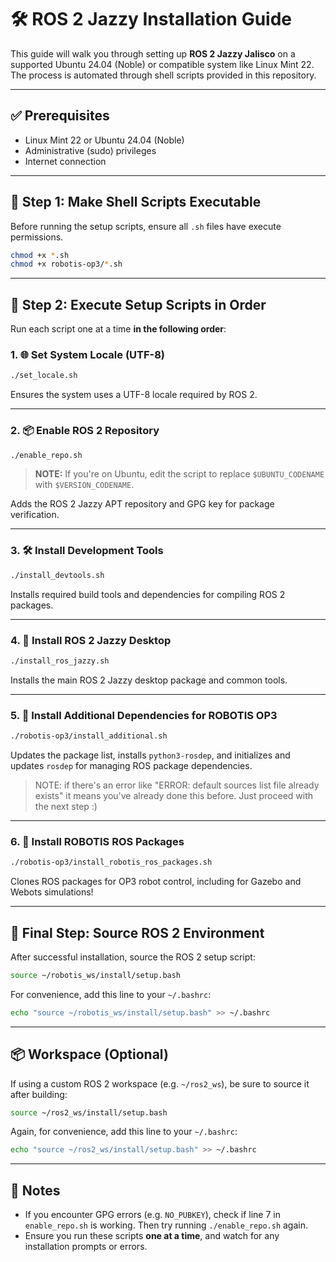 # 🛠️ ROS 2 Jazzy Installation Guide

This guide will walk you through setting up **ROS 2 Jazzy Jalisco** on a supported Ubuntu 24.04 (Noble) or compatible system like Linux Mint 22.  
The process is automated through shell scripts provided in this repository.

---

## ✅ Prerequisites

- Linux Mint 22 or Ubuntu 24.04 (Noble)
- Administrative (sudo) privileges
- Internet connection

---

## 🚧 Step 1: Make Shell Scripts Executable

Before running the setup scripts, ensure all `.sh` files have execute permissions.

```bash
chmod +x *.sh
chmod +x robotis-op3/*.sh
````

---

## 🚀 Step 2: Execute Setup Scripts in Order

Run each script one at a time **in the following order**:

### 1. 🌐 Set System Locale (UTF-8)

```bash
./set_locale.sh
```

Ensures the system uses a UTF-8 locale required by ROS 2.

---

### 2. 📦 Enable ROS 2 Repository

```bash
./enable_repo.sh
```
> **NOTE:** If you're on Ubuntu, edit the script to replace `$UBUNTU_CODENAME` with `$VERSION_CODENAME`.

Adds the ROS 2 Jazzy APT repository and GPG key for package verification.

---

### 3. 🛠️ Install Development Tools

```bash
./install_devtools.sh
```

Installs required build tools and dependencies for compiling ROS 2 packages.

---

### 4. 🤖 Install ROS 2 Jazzy Desktop

```bash
./install_ros_jazzy.sh
```

Installs the main ROS 2 Jazzy desktop package and common tools.

---

### 5. 🔧 Install Additional Dependencies for ROBOTIS OP3

```bash
./robotis-op3/install_additional.sh
```

Updates the package list, installs `python3-rosdep`, and initializes and updates `rosdep` for managing ROS package dependencies.
> NOTE: if there's an error like "ERROR: default sources list file already exists" it means you've already done this before. Just proceed with the next step :)

---

### 6. 🤖 Install ROBOTIS ROS Packages

```bash
./robotis-op3/install_robotis_ros_packages.sh
```

Clones ROS packages for OP3 robot control, including for Gazebo and Webots simulations!

---

## 🧪 Final Step: Source ROS 2 Environment

After successful installation, source the ROS 2 setup script:

```bash
source ~/robotis_ws/install/setup.bash
```

For convenience, add this line to your `~/.bashrc`:

```bash
echo "source ~/robotis_ws/install/setup.bash" >> ~/.bashrc
```

---

## 📦 Workspace (Optional)

If using a custom ROS 2 workspace (e.g. `~/ros2_ws`), be sure to source it after building:

```bash
source ~/ros2_ws/install/setup.bash
```

Again, for convenience, add this line to your `~/.bashrc`:

```bash
echo "source ~/ros2_ws/install/setup.bash" >> ~/.bashrc
```

---

## 📝 Notes

* If you encounter GPG errors (e.g. `NO_PUBKEY`), check if line 7 in `enable_repo.sh` is working. Then try running `./enable_repo.sh` again.
* Ensure you run these scripts **one at a time**, and watch for any installation prompts or errors.
